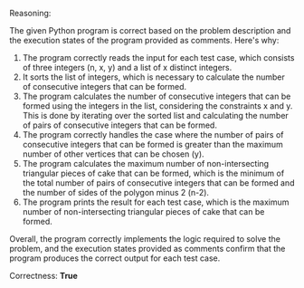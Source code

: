 Reasoning:

The given Python program is correct based on the problem description and the execution states of the program provided as comments. Here's why:

1. The program correctly reads the input for each test case, which consists of three integers (n, x, y) and a list of x distinct integers.
2. It sorts the list of integers, which is necessary to calculate the number of consecutive integers that can be formed.
3. The program calculates the number of consecutive integers that can be formed using the integers in the list, considering the constraints x and y. This is done by iterating over the sorted list and calculating the number of pairs of consecutive integers that can be formed.
4. The program correctly handles the case where the number of pairs of consecutive integers that can be formed is greater than the maximum number of other vertices that can be chosen (y).
5. The program calculates the maximum number of non-intersecting triangular pieces of cake that can be formed, which is the minimum of the total number of pairs of consecutive integers that can be formed and the number of sides of the polygon minus 2 (n-2).
6. The program prints the result for each test case, which is the maximum number of non-intersecting triangular pieces of cake that can be formed.

Overall, the program correctly implements the logic required to solve the problem, and the execution states provided as comments confirm that the program produces the correct output for each test case.

Correctness: **True**